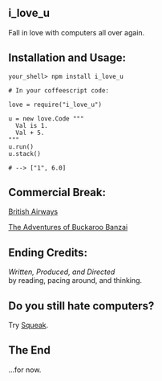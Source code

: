 
i\_love\_u
---------

Fall in love with computers all over again.

  
Installation and Usage:
-----------------------

    your_shell> npm install i_love_u

    # In your coffeescript code:

    love = require("i_love_u")

    u = new love.Code """
      Val is 1.
      Val + 5.
    """
    u.run()
    u.stack()
    
    # --> ["1", 6.0]
    
    
Commercial Break:
-----------------

[British Airways](http://www.youtube.com/watch?v=Yxbgm9Bmkzw)

[The Adventures of Buckaroo Banzai](http://www.youtube.com/watch?feature=player_detailpage&v=8MqJ3iGBdOo#t=24s)

<!-- [Slava Pestov on Factor](http://www.youtube.com/watch?v=f_0QlhYlS8g) -->

<!-- http://www.amazon.com/dp/B00005JKEX/?tag=miniunicom-20 -->


Ending Credits:
--------------

*Written, Produced, and Directed* <br />
by reading, pacing around, and thinking.


Do you still hate computers?
----------------------------

Try [Squeak](http://www.youtube.com/results?search_query=squeak+etoys&oq=squeak+etoys). 


The End
-------

...for now.


